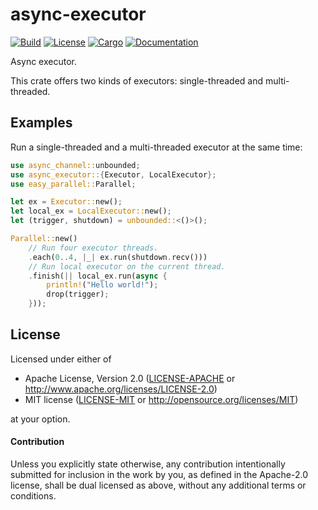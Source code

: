 # async-executor

[![Build](https://github.com/stjepang/async-executor/workflows/Build%20and%20test/badge.svg)](
https://github.com/stjepang/async-executor/actions)
[![License](https://img.shields.io/badge/license-MIT%2FApache--2.0-blue.svg)](
https://github.com/stjepang/async-executor)
[![Cargo](https://img.shields.io/crates/v/async-executor.svg)](
https://crates.io/crates/async-executor)
[![Documentation](https://docs.rs/async-executor/badge.svg)](
https://docs.rs/async-executor)

Async executor.

This crate offers two kinds of executors: single-threaded and multi-threaded.

## Examples

Run a single-threaded and a multi-threaded executor at the same time:

```rust
use async_channel::unbounded;
use async_executor::{Executor, LocalExecutor};
use easy_parallel::Parallel;

let ex = Executor::new();
let local_ex = LocalExecutor::new();
let (trigger, shutdown) = unbounded::<()>();

Parallel::new()
    // Run four executor threads.
    .each(0..4, |_| ex.run(shutdown.recv()))
    // Run local executor on the current thread.
    .finish(|| local_ex.run(async {
        println!("Hello world!");
        drop(trigger);
    }));
```

## License

Licensed under either of

 * Apache License, Version 2.0 ([LICENSE-APACHE](LICENSE-APACHE) or http://www.apache.org/licenses/LICENSE-2.0)
 * MIT license ([LICENSE-MIT](LICENSE-MIT) or http://opensource.org/licenses/MIT)

at your option.

#### Contribution

Unless you explicitly state otherwise, any contribution intentionally submitted
for inclusion in the work by you, as defined in the Apache-2.0 license, shall be
dual licensed as above, without any additional terms or conditions.
